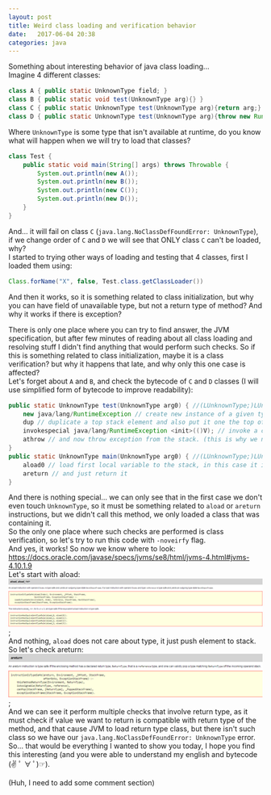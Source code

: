 ```yaml
---
layout: post
title: Weird class loading and verification behavior
date:   2017-06-04 20:38
categories: java
---
```


Something about interesting behavior of java class loading...  
Imagine 4 different classes:  
```java
class A { public static UnknownType field; }  
class B { public static void test(UnknownType arg){} }  
class C { public static UnknownType test(UnknownType arg){return arg;} }  
class D { public static UnknownType test(UnknownType arg){throw new RuntimeException();} }  
```  
Where `UnknownType` is some type that isn't available at runtime, do you know what will happen when we will try to load that classes?  
```java
class Test {  
    public static void main(String[] args) throws Throwable {  
        System.out.println(new A());  
        System.out.println(new B());  
        System.out.println(new C());  
        System.out.println(new D());  
    }  
}  
```  
And... it will fail on class `C` (`java.lang.NoClassDefFoundError: UnknownType`), if we change order of `C` and `D` we will see that ONLY class `C` can't be loaded, why?  
I started to trying other ways of loading and testing that 4 classes, first I loaded them using:  
```java
Class.forName("X", false, Test.class.getClassLoader())  
```  
And then it works, so it is something related to class initialization, but why you can have field of unavailable type, but not a return type of method? And why it works if there is exception?  

There is only one place where you can try to find answer, the JVM specification, but after few minutes of reading about all class loading and resolving stuff I didn't find anything that would perform such checks. 
So if this is something related to class initialization, maybe it is a class verification? but why it happens that late, and why only this one case is affected?  
Let's forget about `A` and `B`, and check the bytecode of `C` and `D` classes (I will use simplified form of bytecode to improve readability):  
```java
public static UnknownType test(UnknownType arg0) { //(LUnknownType;)LUnknownType;  
    new java/lang/RuntimeException // create new instance of a given type and put in on the top of the stack  
    dup // duplicate a top stack element and also put it one the top of the stack  
    invokespecial java/lang/RuntimeException <init>(()V); // invoke a constructor of the RuntimeException class using first object from stack (so it is removed from stack)  
    athrow // and now throw exception from the stack. (this is why we needed that DUP instruction)  
}  
public static UnknownType main(UnknownType arg0) { //(LUnknownType;)LUnknownType;  
    aload0 // load first local variable to the stack, in this case it is a first argument of the method (for non-static method it would be reference to `this`  
    areturn // and just return it  
}  
```  
And there is nothing special... we can only see that in the first case we don't even touch `UnknownType`, so it must be something related to `aload` or `areturn` instructions, but we didn't call this method, we only loaded a class that was containing it.  
So the only one place where such checks are performed is class verification, so let's try to run this code with `-noveirfy` flag.  
And yes, it works! So now we know where to look: https://docs.oracle.com/javase/specs/jvms/se8/html/jvms-4.html#jvms-4.10.1.9  
Let's start with aload:
![aload](/assets/class-loading-behavior-1.png);  
And nothing, `aload` does not care about type, it just push element to stack. So let's check areturn:
![areturn](/assets/class-loading-behavior-2.png);  
And we can see it perform multiple checks that involve return type, as it must check if value we want to return is compatible with return type of the method, and that cause JVM to load return type class, but there isn't such class so we have our `java.lang.NoClassDefFoundError: UnknownType` error.  
So... that would be everything I wanted to show you today, I hope you find this interesting (and you were able to understand my english and bytecode (✌ ﾟ ∀ ﾟ)☞). 


(Huh, I need to add some comment section)  